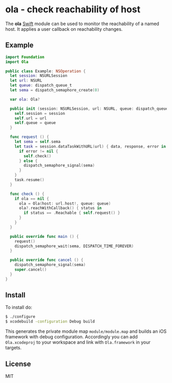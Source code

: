
# ola - check reachability of host

The **ola** [Swift](https://developer.apple.com/swift/) module can be used to monitor the reachability of a named host. It applies a user callback on reachability changes.

## Example

```swift
import Foundation
import Ola

public class Example: NSOperation {
  let session: NSURLSession
  let url: NSURL
  let queue: dispatch_queue_t
  let sema = dispatch_semaphore_create(0)

  var ola: Ola?

  public init (session: NSURLSession, url: NSURL, queue: dispatch_queue_t) {
    self.session = session
    self.url = url
    self.queue = queue
  }

  func request () {
    let sema = self.sema
    let task = session.dataTaskWithURL(url) { data, response, error in
      if error != nil {
        self.check()
      } else {
        dispatch_semaphore_signal(sema)
      }
    }
    task.resume()
  }

  func check () {
    if ola == nil {
      ola = Ola(host: url.host!, queue: queue)
      ola?.reachWithCallback() { status in
        if status == .Reachable { self.request() }
      }
    }
  }

  public override func main () {
    request()
    dispatch_semaphore_wait(sema, DISPATCH_TIME_FOREVER)
  }

  public override func cancel () {
    dispatch_semaphore_signal(sema)
    super.cancel()
  }
}
```

## Install

To install do:

```bash
$ ./configure
$ xcodebuild -configuration Debug build
```
This generates the private module map `module/module.map` and builds an iOS framework with debug configuration. Accordingly you can add `Ola.xcodeproj` to your workspace and link with `Ola.framework` in your targets.

## License

MIT
